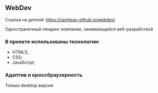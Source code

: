 ## WebDev

Ссылка на деплой: https://ramitsan.github.io/webdev/

Одностраничный лендинг компании, занимающейся веб-разработкой

### В проекте использованы технологии: 
- HTML5;
- CSS;
- JavaScript;

### Адаптив и кроссбраузерность
Только desktop версия

